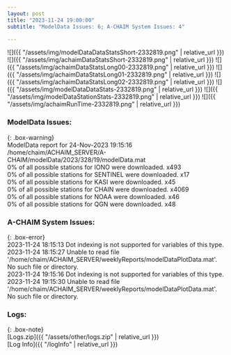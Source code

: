 ```yaml
---
layout: post
title: "2023-11-24 19:00:00"
subtitle: "ModelData Issues: 6; A-CHAIM System Issues: 4"

---
```


![]({{ "/assets/img/modelDataDataStatsShort-2332819.png" | relative_url }})
![]({{ "/assets/img/achaimDataStatsShort-2332819.png" | relative_url }})
![]({{ "/assets/img/achaimDataStatsLong00-2332819.png" | relative_url }})
![]({{ "/assets/img/achaimDataStatsLong01-2332819.png" | relative_url }})
![]({{ "/assets/img/achaimDataStatsLong02-2332819.png" | relative_url }})
![]({{ "/assets/img/modelDataDataStats-2332819.png" | relative_url }})
![]({{ "/assets/img/modelDataStationStats-2332819.png" | relative_url }})
![]({{ "/assets/img/achaimRunTime-2332819.png" | relative_url }})


### ModelData Issues:  
  
{: .box-warning}  
 ModelData report for 24-Nov-2023 19:15:16   
 /home/chaim/ACHAIM_SERVER/A-CHAIM/modelData/2023/328/19/modelData.mat   
 0% of all possible stations for IONO were downloaded. x493   
 0% of all possible stations for SENTINEL were downloaded. x17   
 0% of all possible stations for KASI were downloaded. x45   
 0% of all possible stations for CHAIN were downloaded. x4069   
 0% of all possible stations for NOAA were downloaded. x46   
 0% of all possible stations for QGN were downloaded. x48   
  
### A-CHAIM System Issues:  
  
{: .box-error}  
2023-11-24 18:15:13 Dot indexing is not supported for variables of this type.  
2023-11-24 18:15:27 Unable to read file '/home/chaim/ACHAIM_SERVER/weeklyReports/modelDataPlotData.mat'. No such file or directory.  
2023-11-24 19:15:16 Dot indexing is not supported for variables of this type.  
2023-11-24 19:15:30 Unable to read file '/home/chaim/ACHAIM_SERVER/weeklyReports/modelDataPlotData.mat'. No such file or directory.  

### Logs:  
  
{: .box-note}  
[Logs.zip]({{ "/assets/other/logs.zip" | relative_url }})  
[Log Info]({{ "/logInfo" | relative_url }})  
